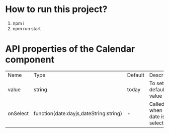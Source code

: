 # How to run this project?

1. npm i
2. npm run start

# API properties of the Calendar component

<table>
    <tr>
        <td>Name</td>
        <td>Type</td>
        <td>Default</td>
        <td>Description</td>
        <td>Example</td>
    </tr>
    <tr>
        <td>value</td>
        <td>string</td>
        <td>today</td>
        <td>To set default value</td>
        <td>2022-12-31</td>
    </tr>
    <tr>
        <td>onSelect</td>
        <td>function(date:dayjs,dateString:string)</td>
        <td>-</td>
        <td>Called when a date is selected.</td>
        <td>-</td>
    </tr>
</table>
